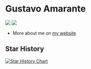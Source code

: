 [mysite]: https://www.gusamarante.me/

# Gustavo Amarante
![](https://img.shields.io/github/followers/gusamarante?style=social)
![](https://img.shields.io/github/stars/gusamarante?style=social)
* More about me on [my website][mysite]

## Star History

[![Star History Chart](https://api.star-history.com/svg?repos=gusamarante/dsgepy,gusamarante/bayesfm,gusamarante/pyacm&type=Date)](https://star-history.com/#gusamarante/dsgepy&gusamarante/bayesfm&gusamarante/pyacm&Date)

